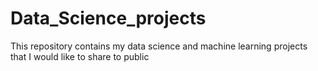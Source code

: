 # Data_Science_projects
This repository contains my data science and machine learning projects that I would like to share to public
